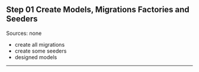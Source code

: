 




























## Step 01 Create Models, Migrations Factories and Seeders
Sources: none
- create all migrations
- create some seeders
- designed models 
---

